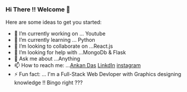 ### Hi There !! Welcome 👋



Here are some ideas to get you started:

- 🔭 I’m currently working on ... Youtube
- 🌱 I’m currently learning ... Python
- 👯 I’m looking to collaborate on ...React.js
- 🤔 I’m looking for help with ...MongoDb & Flask
- 💬 Ask me about ...Anything
- 📫 How to reach me: ...[Ankan Das](https://www.cognitobyte.in/ankandas) [LinkdIn](www.linkedin.com/in/ankan98) [instagram](https://www.instagram.com/ankan_designer)
- ⚡ Fun fact: ... I'm a Full-Stack Web Devloper with Graphics designing knowledge !! Bingo right ???

